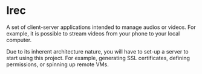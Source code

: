 # Irec

A set of client-server applications intended to manage audios or videos. For example, it is possible to stream videos from your phone to your local computer.

Due to its inherent architecture nature, you will have to set-up a server to start using this project. For example, generating SSL certificates, defining permissions, or spinning up remote VMs.